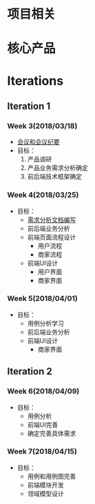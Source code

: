 # 项目相关

# 核心产品

# Iterations
## Iteration 1
### Week 3(2018/03/18)
+ [会议和会议纪要](Inception.md)
+ 目标：
    1. 产品调研
    2. 产品业务需求分析确定
    3. 前后端技术框架确定

### Week 4(2018/03/25)
+ 目标：
    * [需求分析文档编写](./doc/DemandAnalysis.md)
    * 前后端业务分析
    * 前端页面流程设计
        - 用户流程
        - 商家流程
    * 前端UI设计
        - 用户界面
        - 商家界面

### Week 5(2018/04/01)
+ 目标：
    * 用例分析学习
    * 前后端业务分析
    * 前端UI设计
        - 商家界面

## Iteration 2
### Week 6(2018/04/09)
+ 目标：
    * 用例分析
    * 前端UI完善
    * 确定完善具体需求  

### Week 7(2018/04/15)
+ 目标：
    * 用例和用例图完善
    * 前端模块开发
    * 领域模型设计
